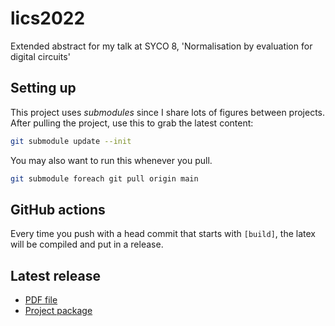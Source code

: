 # lics2022

Extended abstract for my talk at SYCO 8, 'Normalisation by evaluation for digital circuits'

## Setting up

This project uses *submodules* since I share lots of figures between projects.
After pulling the project, use this to grab the latest content:

```sh
git submodule update --init
```

You may also want to run this whenever you pull.

```sh
git submodule foreach git pull origin main 
```

## GitHub actions

Every time you push with a head commit that starts with `[build]`, the latex will be compiled and put in a release.

## Latest release

* [PDF file](https://github.com/georgejkaye/syco8-abstract/releases/latest/download/syco8-abstract.pdf)
* [Project package](https://github.com/georgejkaye/syco8-abstract/releases/latest/download/syco8-abstract.zip)
